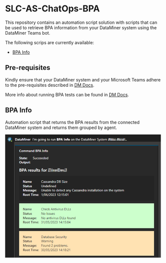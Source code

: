 # SLC-AS-ChatOps-BPA

This repository contains an automation script solution with scripts that can be used to retrieve BPA information from your DataMiner system using the DataMiner Teams bot.

The following scrips are currently available:

- [BPA Info](#bpa-info)

## Pre-requisites

Kindly ensure that your DataMiner system and your Microsoft Teams adhere to the pre-requisites described in [DM Docs](https://docs.dataminer.services/user-guide/Cloud_Platform/TeamsBot/Microsoft_Teams_Chat_Integration.html#server-side-prerequisites).

More info about running BPA tests can be found in [DM Docs](https://docs.dataminer.services/user-guide/Advanced_Functionality/DataMiner_Systems/Running_BPA_tests.html).

## BPA Info

Automation script that returns the BPA results from the connected DataMiner system and returns them grouped by agent.

![Response example](/Documentation/Result.png)
